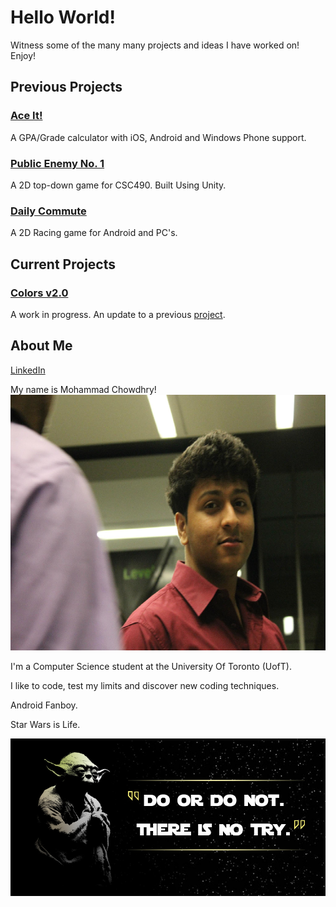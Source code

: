 # Hello World!

Witness some of the many many projects and ideas I have worked on! Enjoy!

## Previous Projects

### [Ace It!](ace_it.md)

A GPA/Grade calculator with iOS, Android and Windows Phone support.

### [Public Enemy No. 1](public_enemy.md)

A 2D top-down game for CSC490. Built Using Unity. 

### [Daily Commute](daily_commute.md)

A 2D Racing game for Android and PC's.

## Current Projects

### [Colors v2.0](https://github.com/iqtedar123/Colors-2.0)

A work in progress. An update to a previous [project](https://github.com/iqtedar123/Whats-the-color).

## About Me
[LinkedIn](https://www.linkedin.com/in/mohammad-chowdhry-74baba10a/)

My name is Mohammad Chowdhry! ![](/Miscellaneous_Screens/profile_picture.png)

I'm a Computer Science student at the University Of Toronto (UofT). 

I like to code, test my limits and discover new coding techniques. 

Android Fanboy. 

Star Wars is Life. 

![](/Miscellaneous_Screens/yoda.png)


